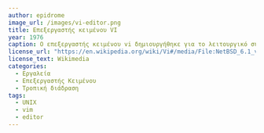 ```yaml
---
author: epidrome
image_url: /images/vi-editor.png
title: Επεξεργαστής κειμένου VI 
year: 1976 
caption: Ο επεξεργαστής κειμένου vi δημιουργήθηκε για το λειτουργικό σύστημα UNIX για τερματικά χρήστη που βασίζονται στην οθόνη και το πληκτρολόγιο. Θεωρείται ο πρώτος δημοφιλής επεξεργαστής κειμένου που έφυγε από τη διάδραση γραμμής και πέρασε στη διάδραση με την οθόνη και, επειδή είναι σχετικά απλός, παρά την τροπική λειτουργία του, χρησιμοποιείται ευρέως, κυρίως, από διαχειριστές συστήματος.
license_url: "https://en.wikipedia.org/wiki/Vi#/media/File:NetBSD_6.1_vi_C_Hello_World.png" 
license_text: Wikimedia 
categories:
  - Εργαλεία
  - Επεξεργαστής Κειμένου
  - Τροπική διάδραση
tags:
  - UNIX
  - vim 
  - editor
---
```

